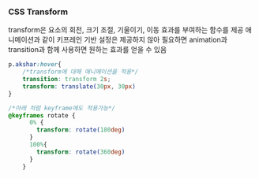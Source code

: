 ### CSS Transform
transform은 요소의 회전, 크기 조절, 기울이기, 이동 효과를 부여하는 함수를 제공
애니메이션과 같이 키프레인 기반 설정은 제공하지 않아 필요하면 animation과 transition과 함께 사용하면 원하는 효과를 얻을 수 있음

```css
p.akshar:hover{
    /*transform에 대해 애니메이션을 적용*/
    transition: transform 2s;
    transform: translate(30px, 30px)
}

/*아래 처럼 keyframe에도 적용가능*/
@keyframes rotate {
      0% {
        transform: rotate(180deg)
      }
      100%{
        transform: rotate(360deg)
      }
    }
```
